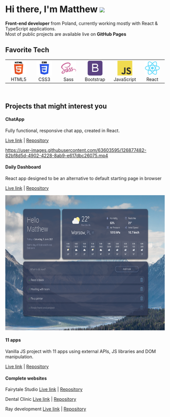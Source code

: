 
<h1>Hi there, I'm Matthew <img src="https://media.giphy.com/media/hvRJCLFzcasrR4ia7z/giphy.gif" width="25px"> </h2>
<strong>Front-end developer</strong> from Poland,  currently working mostly with React & TypeScript applications.   <br>
Most of public projects are available  live on<strong> GitHub Pages</strong>

## Favorite Tech
<table>
  <tr>
     <td align="center" width="96">
      <a href="">
        <img src="./img/html5.png" width="48" height="48" alt="TypeScript" />
      </a>
      <br>HTML5
    </td>
       <td align="center" width="96">
      <a href="">
        <img src="./img/css3.png" width="48" height="48" alt="TypeScript" />
      </a>
      <br>CSS3
    </td>
      <td align="center" width="96">
      <a href="">
        <img src="./img/sass.svg" width="48" height="48" alt="Sass" />
      </a>
      <br>Sass
    </td>
     <td align="center" width="96">
      <a href="">
        <img src="./img/bootstrap.svg" width="48" height="48" alt="Bootstrap" />
      </a>
      <br>Bootstrap
    </td>
     <td align="center" width="96">
      <a href="">
        <img src="./img/js.svg" width="48" height="48" alt="JavaScript" />
      </a>
      <br>JavaScript
    </td>
    <td align="center" width="96">
      <a href="" >
        <img src="./img/react.svg" width="48" height="48" alt="React" />
      </a>
      <br>React
    </td>
   
  
  </tr>
  </table>
  
<br>

## Projects that might interest you 


<h4>ChatApp</h4>

Fully functional, responsive chat app, created in React. 


<a href="https://matt765.github.io/react-chat-app">Live link</a> | <a href="https://github.com/matt765/react-chat-app">Repository</a>


https://user-images.githubusercontent.com/63603595/126877482-82bf8d5d-4902-4228-8ab9-e617dbc26075.mp4


<h4>Daily Dashboard </h4>

React app designed to be an alternative to default starting page in browser

<a href="https://matt765.github.io/react-daily-dashboard/">Live link</a> | <a href="https://github.com/matt765/react-daily-dashboard">Repository</a>

<p align="center"><img src="./img/dailydashboard.png"  alt="React"  width="686" height="427"/></p>

<h4>11 apps</h4>

Vanilla JS project with 11  apps using external APIs, JS libraries and DOM manipulation.

<a href="https://matt765.github.io/11-javascript-apps/">Live link</a> | <a href="https://github.com/matt765/11-javascript-apps">Repository</a>

<h4>Complete websites</h4>

Fairytale Studio 
<a href="https://matt765.github.io/photography-website/">Live link</a> | <a href="https://github.com/matt765/photography-website">Repository</a>

Dental Clinic 
<a href="https://matt765.github.io/dental-website/">Live link</a> | <a href="https://github.com/matt765/dental-website">Repository</a>

Ray development
<a href="https://matt765.github.io/real-estate-website/index.html">Live link</a> | <a href="https://github.com/matt765/real-estate-website">Repository</a>
<!--
**matt765/matt765** is a ✨ _special_ ✨ repository because its `README.md` (this file) appears on your GitHub profile.

Here are some ideas to get you started:

- 🔭 I’m currently working on ...
- 🌱 I’m currently learning ...
- 👯 I’m looking to collaborate on ...
- 🤔 I’m looking for help with ...
- 💬 Ask me about ...
- 📫 How to reach me: ...
- 😄 Pronouns: ...
- ⚡ Fun fact: ...
-->
